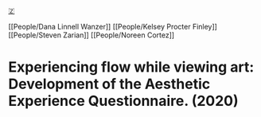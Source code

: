 [🇿](zotero://select/library/items/8YTFQCVI)

[[People/Dana Linnell Wanzer]] [[People/Kelsey Procter Finley]] [[People/Steven Zarian]] [[People/Noreen Cortez]] 
# Experiencing flow while viewing art: Development of the Aesthetic Experience Questionnaire. (2020)

